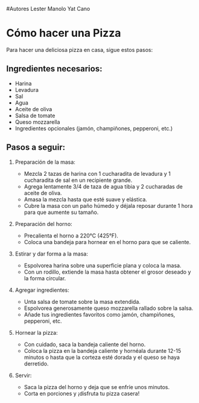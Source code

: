 #Autores
Lester Manolo Yat Cano

# Cómo hacer una Pizza

Para hacer una deliciosa pizza en casa, sigue estos pasos:

## Ingredientes necesarios:
- Harina
- Levadura
- Sal
- Agua
- Aceite de oliva
- Salsa de tomate
- Queso mozzarella
- Ingredientes opcionales (jamón, champiñones, pepperoni, etc.)

## Pasos a seguir:

1. Preparación de la masa:
   - Mezcla 2 tazas de harina con 1 cucharadita de levadura y 1 cucharadita de sal en un recipiente grande.
   - Agrega lentamente 3/4 de taza de agua tibia y 2 cucharadas de aceite de oliva.
   - Amasa la mezcla hasta que esté suave y elástica.
   - Cubre la masa con un paño húmedo y déjala reposar durante 1 hora para que aumente su tamaño.

2. Preparación del horno:
   - Precalienta el horno a 220°C (425°F).
   - Coloca una bandeja para hornear en el horno para que se caliente.

3. Estirar y dar forma a la masa:
   - Espolvorea harina sobre una superficie plana y coloca la masa.
   - Con un rodillo, extiende la masa hasta obtener el grosor deseado y la forma circular.

4. Agregar ingredientes:
   - Unta salsa de tomate sobre la masa extendida.
   - Espolvorea generosamente queso mozzarella rallado sobre la salsa.
   - Añade tus ingredientes favoritos como jamón, champiñones, pepperoni, etc.

5. Hornear la pizza:
   - Con cuidado, saca la bandeja caliente del horno.
   - Coloca la pizza en la bandeja caliente y hornéala durante 12-15 minutos o hasta que la corteza esté dorada y el queso se haya derretido.

6. Servir:
   - Saca la pizza del horno y deja que se enfríe unos minutos.
   - Corta en porciones y ¡disfruta tu pizza casera!